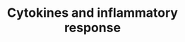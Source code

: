 ---
annotations:
- id: PW:0000024
  parent: regulatory pathway
  type: Pathway Ontology
  value: inflammatory response pathway
authors:
- MaintBot
- Thomas
- FerryJagers
- Christine Chichester
- Mkutmon
- L Dupuis
- Egonw
- Eweitz
description: 'See BioCarta version: http://www.biocarta.com/pathfiles/h_inflamPathway.asp'
last-edited: 2021-05-21
organisms:
- Pan troglodytes
redirect_from:
- /index.php/Pathway:WP879
- /instance/WP879
- /instance/WP879_rr117385
revision: r117385
schema-jsonld:
- '@context': https://schema.org/
  '@id': https://wikipathways.github.io/pathways/WP879.html
  '@type': Dataset
  creator:
    '@type': Organization
    name: WikiPathways
  description: 'See BioCarta version: http://www.biocarta.com/pathfiles/h_inflamPathway.asp'
  keywords:
  - CD4
  - CSF1
  - CSF2
  - CXCL1
  - CXCL2
  - IFNG
  - IL10
  - IL11
  - IL12B
  - IL13
  - IL15
  - IL1A
  - IL1B
  - IL2
  - IL3
  - IL4
  - IL5
  - IL6
  - IL7
  - LOC473183
  - PATR-DRA
  - TGFB1
  - TNF
  license: CC0
  name: Cytokines and inflammatory response
seo: CreativeWork
title: Cytokines and inflammatory response
wpid: WP879
---